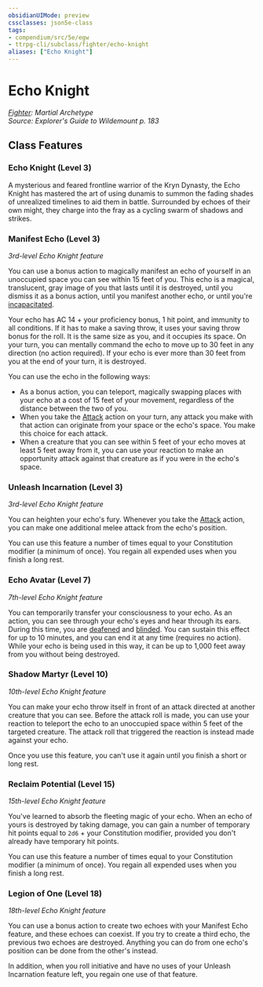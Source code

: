 ```yaml
---
obsidianUIMode: preview
cssclasses: json5e-class
tags:
- compendium/src/5e/egw
- ttrpg-cli/subclass/fighter/echo-knight
aliases: ["Echo Knight"]
---
```

# Echo Knight
*[Fighter](fighter.md): Martial Archetype*  
*Source: Explorer's Guide to Wildemount p. 183*  


## Class Features

### Echo Knight (Level 3)

A mysterious and feared frontline warrior of the Kryn Dynasty, the Echo Knight has mastered the art of using dunamis to summon the fading shades of unrealized timelines to aid them in battle. Surrounded by echoes of their own might, they charge into the fray as a cycling swarm of shadows and strikes.

### Manifest Echo (Level 3)

*3rd-level Echo Knight feature*

You can use a bonus action to magically manifest an echo of yourself in an unoccupied space you can see within 15 feet of you. This echo is a magical, translucent, gray image of you that lasts until it is destroyed, until you dismiss it as a bonus action, until you manifest another echo, or until you're [incapacitated](/3-Mechanics/CLI/rules/conditions.md#incapacitated).

Your echo has AC 14 + your proficiency bonus, 1 hit point, and immunity to all conditions. If it has to make a saving throw, it uses your saving throw bonus for the roll. It is the same size as you, and it occupies its space. On your turn, you can mentally command the echo to move up to 30 feet in any direction (no action required). If your echo is ever more than 30 feet from you at the end of your turn, it is destroyed.

You can use the echo in the following ways:

- As a bonus action, you can teleport, magically swapping places with your echo at a cost of 15 feet of your movement, regardless of the distance between the two of you.  
- When you take the [Attack](/3-Mechanics/CLI/rules/actions.md#Attack) action on your turn, any attack you make with that action can originate from your space or the echo's space. You make this choice for each attack.  
- When a creature that you can see within 5 feet of your echo moves at least 5 feet away from it, you can use your reaction to make an opportunity attack against that creature as if you were in the echo's space.  

### Unleash Incarnation (Level 3)

*3rd-level Echo Knight feature*

You can heighten your echo's fury. Whenever you take the [Attack](/3-Mechanics/CLI/rules/actions.md#Attack) action, you can make one additional melee attack from the echo's position.

You can use this feature a number of times equal to your Constitution modifier (a minimum of once). You regain all expended uses when you finish a long rest.

### Echo Avatar (Level 7)

*7th-level Echo Knight feature*

You can temporarily transfer your consciousness to your echo. As an action, you can see through your echo's eyes and hear through its ears. During this time, you are [deafened](/3-Mechanics/CLI/rules/conditions.md#deafened) and [blinded](/3-Mechanics/CLI/rules/conditions.md#blinded). You can sustain this effect for up to 10 minutes, and you can end it at any time (requires no action). While your echo is being used in this way, it can be up to 1,000 feet away from you without being destroyed.

### Shadow Martyr (Level 10)

*10th-level Echo Knight feature*

You can make your echo throw itself in front of an attack directed at another creature that you can see. Before the attack roll is made, you can use your reaction to teleport the echo to an unoccupied space within 5 feet of the targeted creature. The attack roll that triggered the reaction is instead made against your echo.

Once you use this feature, you can't use it again until you finish a short or long rest.

### Reclaim Potential (Level 15)

*15th-level Echo Knight feature*

You've learned to absorb the fleeting magic of your echo. When an echo of yours is destroyed by taking damage, you can gain a number of temporary hit points equal to `2d6` + your Constitution modifier, provided you don't already have temporary hit points.

You can use this feature a number of times equal to your Constitution modifier (a minimum of once). You regain all expended uses when you finish a long rest.

### Legion of One (Level 18)

*18th-level Echo Knight feature*

You can use a bonus action to create two echoes with your Manifest Echo feature, and these echoes can coexist. If you try to create a third echo, the previous two echoes are destroyed. Anything you can do from one echo's position can be done from the other's instead.

In addition, when you roll initiative and have no uses of your Unleash Incarnation feature left, you regain one use of that feature.